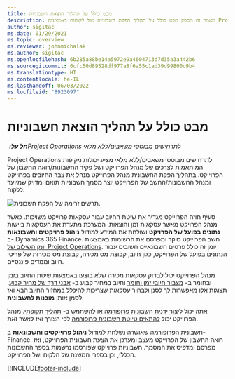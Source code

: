 ```yaml
---
title: מבט כולל על תהליך הוצאת חשבוניות
description: מאמר זה מספק מבט כולל על תהליך הפקת חשבוניות מול לקוחות באמצעות Project Operations עבור תרחישים מבוססי משאבים/ללא מלאי.
author: sigitac
ms.date: 01/29/2021
ms.topic: overview
ms.reviewer: johnmichalak
ms.author: sigitac
ms.openlocfilehash: 6b285a88be14a5972e9a4604713d7d35a3a442b6
ms.sourcegitcommit: 6cfc50d89528df977a8f6a55c1ad39d99800d9b4
ms.translationtype: HT
ms.contentlocale: he-IL
ms.lasthandoff: 06/03/2022
ms.locfileid: "8923097"
---
```

# <a name="invoicing-process-overview"></a>מבט כולל על תהליך הוצאת חשבוניות

_**חל על:** ‏Project Operations לתרחישים מבוססי משאבים/ללא מלאי_

Project Operations לתרחישים מבוססי משאבים/ללא מלאי מציע יכולות מקיפות המותאמות לצרכים של מנהל הפרוייקט ושל פקיד החשבונות/רואה החשבון של הפרוייקט. בתהליך הפקת החשבונית מנהל הפרוייקט מנהל את צבר החיובים בפרוייקט ומנהל החשבונות/החשב של הפרוייקט יוצר מסמך חשבוניות תואם ומדויק שמיועד ללקוח.

![תרשים זרימה של הפקת חשבונית.](./media/invoicing-flow.png)

סעיף חוזה הפרוייקט מגדיר את שיטת החיוב עבור עסקאות פרוייקט משויכות. כאשר מנהל הפרויקט מאשר עסקאות זמן והוצאות, המערכת מתעדת את העסקאות ביישות **נתונים בפועל של הפרויקט** ושולחת את המידע למודול **ניהול פרויקטים וחשבונאות** ב- Dynamics 365 Finance. חשב הפרוייקט סוקר ומפרסם את הרשומות באמצעות [יומן השילוב של Project Operations](../project-accounting/project-operations-integration-journal.md). יומן זה כולל פרטים חשבונאיים חשובים עבור הנתונים בפועל של הפרוייקט, כגון חיוב, קבוצת מס מכירה, קבוצת מס מכירות של פריטי חיוב וממדים פיננסיים.

מנהל הפרוייקט יכול לבדוק עסקאות מכירה שלא בוצעו באמצעות שיטת החיוב בזמן ובחומר ב- [מצבור חיובי זמן וחומר](../proforma-invoicing/manage-billing-backlog.md#time-and-material-billing-backlog) וחיוב במחיר קבוע ב- [אבני דרך של מחיר קבוע](../proforma-invoicing/manage-billing-backlog.md#fixed-price-milestones). תצוגות אלו מאפשרות לך לסנן ולבחור עסקאות שצריכות להיכלל במחזור החיוב הבא ואז לסמן אותן **מוכנות לחשבונית**.

אתה יכול [ליצור ידנית חשבונית פרופורמה](../proforma-invoicing/create-manual-proforma-invoice.md) או להשתמש ב- [תהליך תקופתי](../proforma-invoicing/configure-automated-invoice-creation.md). מנהל הפרוייקט יכול [להתאים טיוטת חשבונית פרופורמה](../proforma-invoicing/manage-proforma-invoice.md) לפי הצורך ואז לאשר זאת.

חשבונית הפרופורמה שאושרה נשלחת למודול **ניהול פרוייקטים וחשבונאות** ב- Finance. רואה החשבון של הפרוייקט מעצב ומעדכן את הצעת חשבונית הפרוייקט, ואז מפרסם ומדפיס את המסמך. חשבוניות פרוייקט שפורסמו נרשמות בספר החשבונות הכללי, וכן בספרי המשנה של הלקוח ושל הפרוייקט.


[!INCLUDE[footer-include](../includes/footer-banner.md)]